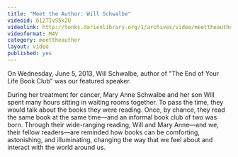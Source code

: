 ```yaml
---
title: "Meet the Author: Will Schwalbe"
videoid: b12TIvS5k2U
videolink: http://tonks.darienlibrary.org/1/archives/video/meettheauthor/20130605_will_schwalbe.m4v
videoformat: M4V
category: meettheauthor
layout: video
published: yes
---
```


On Wednesday, June 5, 2013, Will Schwalbe, author of "The End of Your Life Book Club" was our featured speaker. 

During her treatment for cancer, Mary Anne Schwalbe and her son Will spent many hours sitting in waiting rooms together. To pass the time, they would talk about the books they were reading. Once, by chance, they read the same book at the same time—and an informal book club of two was born. Through their wide-ranging reading, Will and Mary Anne—and we, their fellow readers—are reminded how books can be comforting, astonishing, and illuminating, changing the way that we feel about and interact with the world around us.